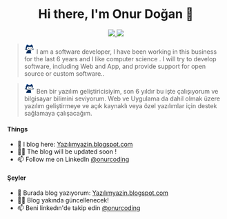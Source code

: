 <h1 align="center">Hi there, I'm Onur Doğan 👋</h1>

<p align="center"> 

 <a href="https://github.com/onurgncode" alt="Onur Github">
   <img src="https://img.shields.io/badge/-@onurgncode-%23181717?style=flat-square&logo=github" />
 </a>
 <a href="https://www.linkedin.com/in/onurcoding" alt="Onur Linkedin">
   <img src="https://img.shields.io/badge/-onurcoding-blue?style=flat-square&logo=Linkedin&logoColor=white&link=https://www.linkedin.com/in/onurcoding" />
 </a>


</p>

> <img src="https://raw.githubusercontent.com/FernandoCalmet/fernandocalmet/master/pixel-mona-heart.gif" width="24" height="24" href="https://github.com/fernandocalmet"> I am a software developer, I have been working in this business for the last 6 years and I like computer science . I will try to develop software, including Web and App, and provide support for open source or custom software..

> <img src="https://raw.githubusercontent.com/FernandoCalmet/fernandocalmet/master/pixel-mona-heart.gif" width="24" height="24" href="https://github.com/fernandocalmet">  Ben bir yazılım geliştiricisiyim, son 6 yıldır bu işte çalışıyorum ve bilgisayar bilimini seviyorum. Web ve Uygulama da dahil olmak üzere yazılım geliştirmeye ve açık kaynaklı veya özel yazılımlar için destek sağlamaya çalışacağım.
  
#### Things
- 📝 I blog here: [Yazılımyazin.blogspot.com](https://yazilimyazin.blogspot.com/)
- 🐱‍🏍 The blog will be updated soon !
- 📫 Follow me on LinkedIn [@onurcoding](https://www.linkedin.com/in/onurcoding/)



#### Şeyler
- 📝 Burada blog yazıyorum: [Yazılımyazin.blogspot.com](https://yazilimyazin.blogspot.com/)
- 🐱‍🏍 Blog yakında güncellenecek!
- 📫 Beni linkedın'de takip edin [@onurcoding](https://www.linkedin.com/in/onurcoding/)
